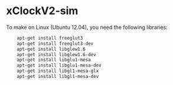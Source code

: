 # xClockV2-sim
To make on Linux (Ubuntu 12.04), you need the following libraries:
```sh
	apt-get install freeglut3 
	apt-get install freeglut3-dev 
	apt-get install libglew1.6 
	apt-get install libglew1.6-dev 
	apt-get install libglu1-mesa 
	apt-get install libglu1-mesa-dev 
	apt-get install libgl1-mesa-glx 
	apt-get install libgl1-mesa-dev
```
